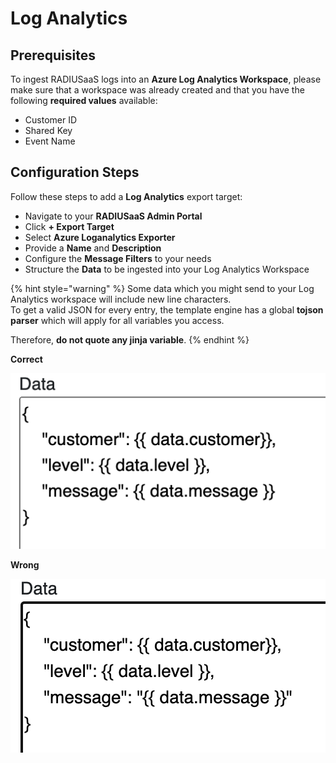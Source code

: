 # Log Analytics

## Prerequisites

To ingest RADIUSaaS logs into an **Azure Log Analytics Workspace**, please make sure that a workspace was already created and that you have the following **required values** available:

* Customer ID
* Shared Key
* Event Name

## Configuration Steps

Follow these steps to add a **Log Analytics** export target:

* Navigate to your **RADIUSaaS Admin Portal**
* Click **+ Export Target**
* Select **Azure Loganalytics Exporter**
* Provide a **Name** and **Description**
* Configure the **Message Filters** to your needs
* Structure the **Data** to be ingested into your Log Analytics Workspace

{% hint style="warning" %}
Some data which you might send to your Log Analytics workspace will include new line characters. \
To get a valid JSON for every entry, the template engine has a global **tojson** **parser** which will apply for all variables you access.&#x20;

Therefore, **do not quote any jinja variable**.
{% endhint %}

**Correct**

![](<../../../.gitbook/assets/image (5) (2).png>)

**Wrong**

![](<../../../.gitbook/assets/image (1) (1) (1).png>)
